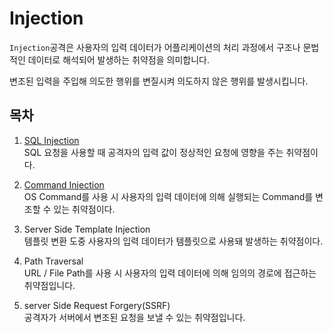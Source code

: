 # Injection

`Injection`공격은 사용자의 입력 데이터가
어플리케이션의 처리 과정에서
구조나 문법적인 데이터로
해석되어 발생하는 취약점을 의미합니다.

변조된 입력을 주입해 의도한 행위를
변질시켜 의도하지 않은 행위를 발생시킵니다.

## 목차

1. [SQL Injection](./SQL_Injection.md)</br>
SQL 요청을 사용할 때 공격자의 입력 값이
정상적인 요청에 영향을 주는 취약점이다.

2. [Command Injection](./Command_Injection.md)</br>
OS Command를 사용 시 사용자의
입력 데이터에 의해 실행되는
Command를 변조할 수 있는 취약점이다.

3. Server Side Template Injection</br>
템플릿 변환 도중 사용자의 입력 데이터가
템플릿으로 사용돼
발생하는 취약점이다.

4. Path Traversal</br>
URL / File Path를 사용 시
사용자의 입력 데이터에 의해
임의의 경로에 접근하는 취약점입니다.

5. server Side Request Forgery(SSRF)</br>
공격자가 서버에서 변조된 요청을 보낼 수 있는 취약점입니다.


